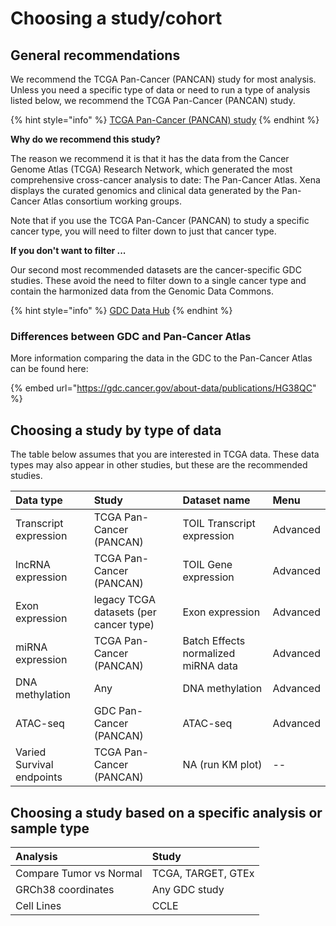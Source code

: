 # Choosing a study/cohort

## General recommendations

We recommend the TCGA Pan-Cancer \(PANCAN\) study for most analysis. Unless you need a specific type of data or need to run a type of analysis listed below, we recommend the TCGA Pan-Cancer \(PANCAN\) study.

{% hint style="info" %}
[TCGA Pan-Cancer \(PANCAN\) study](https://xenabrowser.net/?bookmark=282d192d37dff30390bfb9d78a668975)
{% endhint %}

**Why do we recommend this study?**

The reason we recommend it is that it has the data from the Cancer Genome Atlas \(TCGA\) Research Network, which generated the most comprehensive cross-cancer analysis to date: The Pan-Cancer Atlas. Xena displays the curated genomics and clinical data generated by the Pan-Cancer Atlas consortium working groups.

Note that if you use the TCGA Pan-Cancer \(PANCAN\) to study a specific cancer type, you will need to filter down to just that cancer type.

**If you don't want to filter ...**

Our second most recommended datasets are the cancer-specific GDC studies. These avoid the need to filter down to a single cancer type and contain the harmonized data from the Genomic Data Commons.

{% hint style="info" %}
[GDC Data Hub](https://xenabrowser.net/datapages/?host=https%3A%2F%2Fgdc.xenahubs.net&removeHub=https%3A%2F%2Fxena.treehouse.gi.ucsc.edu%3A443)
{% endhint %}

### Differences between GDC and Pan-Cancer Atlas

More information comparing the data in the GDC to the Pan-Cancer Atlas can be found here:

{% embed url="https://gdc.cancer.gov/about-data/publications/HG38QC" %}

## Choosing a study by type of data

The table below assumes that you are interested in TCGA data. These data types may also appear in other studies, but these are the recommended studies. 

| Data type | Study | Dataset name | Menu |
| :--- | :--- | :--- | :--- |
| Transcript expression | TCGA Pan-Cancer \(PANCAN\) | TOIL Transcript expression | Advanced |
| lncRNA expression | TCGA Pan-Cancer \(PANCAN\) | TOIL Gene expression | Advanced |
| Exon expression | legacy TCGA datasets \(per cancer type\) | Exon expression | Advanced |
| miRNA expression | TCGA Pan-Cancer \(PANCAN\) | Batch Effects normalized miRNA data | Advanced |
| DNA methylation | Any | DNA methylation | Advanced |
| ATAC-seq | GDC Pan-Cancer \(PANCAN\) | ATAC-seq | Advanced |
| Varied Survival endpoints | TCGA Pan-Cancer \(PANCAN\) | NA \(run KM plot\) | -- |

## Choosing a study based on a specific analysis or sample type

| Analysis | Study |
| :--- | :--- |
| Compare Tumor vs Normal | TCGA, TARGET, GTEx |
| GRCh38 coordinates | Any GDC study |
| Cell Lines | CCLE |



